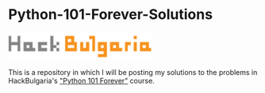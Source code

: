 # Python-101-Forever-Solutions
![hackbulgaria-logo](https://github.com/vhadzhiev/Python-101-Forever-Solutions/blob/main/hackbulgaria.png)

This is a repository in which I will be posting my solutions to the problems in HackBulgaria's ["Python 101 Forever"](https://github.com/HackBulgaria/Python-101-Forever) course.
